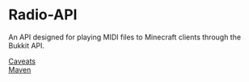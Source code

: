 # Radio-API
An API designed for playing MIDI files to Minecraft clients through the Bukkit API.

[Caveats](https://github.com/CovertLizard/Radio-API/blob/master/CAVEATS.md)<br>
[Maven](https://github.com/CovertLizard/Radio-API/blob/master/MAVEN.md)
